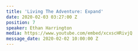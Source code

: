 ```yaml
---
title: 'Living The Adventure: Expand'
date: 2020-02-03 03:27:00 Z
position: 7
speaker: Ethan Harrington
media: https://www.youtube.com/embed/xcxscHRivjQ
message_date: 2020-02-02 10:00:00 Z
---
```


